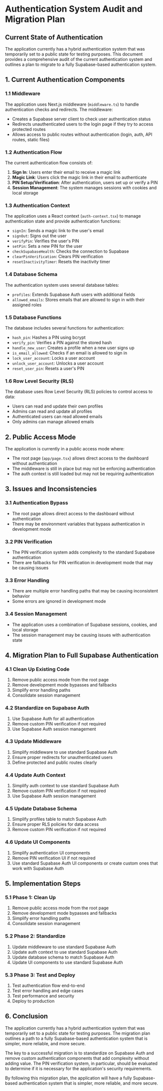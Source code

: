 # Authentication System Audit and Migration Plan

## Current State of Authentication

The application currently has a hybrid authentication system that was temporarily set to a public state for testing purposes. This document provides a comprehensive audit of the current authentication system and outlines a plan to migrate to a fully Supabase-based authentication system.

## 1. Current Authentication Components

### 1.1 Middleware

The application uses Next.js middleware (`middleware.ts`) to handle authentication checks and redirects. The middleware:

- Creates a Supabase server client to check user authentication status
- Redirects unauthenticated users to the login page if they try to access protected routes
- Allows access to public routes without authentication (login, auth, API routes, static files)

### 1.2 Authentication Flow

The current authentication flow consists of:

1. **Sign In**: Users enter their email to receive a magic link
2. **Magic Link**: Users click the magic link in their email to authenticate
3. **PIN Setup/Verification**: After authentication, users set up or verify a PIN
4. **Session Management**: The system manages sessions with cookies and local storage

### 1.3 Authentication Context

The application uses a React context (`auth-context.tsx`) to manage authentication state and provide authentication functions:

- `signIn`: Sends a magic link to the user's email
- `signOut`: Signs out the user
- `verifyPin`: Verifies the user's PIN
- `setPin`: Sets a new PIN for the user
- `checkSupabaseHealth`: Checks the connection to Supabase
- `clearPinVerification`: Clears PIN verification
- `resetInactivityTimer`: Resets the inactivity timer

### 1.4 Database Schema

The authentication system uses several database tables:

- `profiles`: Extends Supabase Auth users with additional fields
- `allowed_emails`: Stores emails that are allowed to sign in with their assigned roles

### 1.5 Database Functions

The database includes several functions for authentication:

- `hash_pin`: Hashes a PIN using bcrypt
- `verify_pin`: Verifies a PIN against the stored hash
- `handle_new_user`: Creates a profile when a new user signs up
- `is_email_allowed`: Checks if an email is allowed to sign in
- `lock_user_account`: Locks a user account
- `unlock_user_account`: Unlocks a user account
- `reset_user_pin`: Resets a user's PIN

### 1.6 Row Level Security (RLS)

The database uses Row Level Security (RLS) policies to control access to data:

- Users can read and update their own profiles
- Admins can read and update all profiles
- Authenticated users can read allowed emails
- Only admins can manage allowed emails

## 2. Public Access Mode

The application is currently in a public access mode where:

- The root page (`app/page.tsx`) allows direct access to the dashboard without authentication
- The middleware is still in place but may not be enforcing authentication
- The auth context is still loaded but may not be requiring authentication

## 3. Issues and Inconsistencies

### 3.1 Authentication Bypass

- The root page allows direct access to the dashboard without authentication
- There may be environment variables that bypass authentication in development mode

### 3.2 PIN Verification

- The PIN verification system adds complexity to the standard Supabase authentication
- There are fallbacks for PIN verification in development mode that may be causing issues

### 3.3 Error Handling

- There are multiple error handling paths that may be causing inconsistent behavior
- Some errors are ignored in development mode

### 3.4 Session Management

- The application uses a combination of Supabase sessions, cookies, and local storage
- The session management may be causing issues with authentication state

## 4. Migration Plan to Full Supabase Authentication

### 4.1 Clean Up Existing Code

1. Remove public access mode from the root page
2. Remove development mode bypasses and fallbacks
3. Simplify error handling paths
4. Consolidate session management

### 4.2 Standardize on Supabase Auth

1. Use Supabase Auth for all authentication
2. Remove custom PIN verification if not required
3. Use Supabase Auth session management

### 4.3 Update Middleware

1. Simplify middleware to use standard Supabase Auth
2. Ensure proper redirects for unauthenticated users
3. Define protected and public routes clearly

### 4.4 Update Auth Context

1. Simplify auth context to use standard Supabase Auth
2. Remove custom PIN verification if not required
3. Use Supabase Auth session management

### 4.5 Update Database Schema

1. Simplify profiles table to match Supabase Auth
2. Ensure proper RLS policies for data access
3. Remove custom PIN verification if not required

### 4.6 Update UI Components

1. Simplify authentication UI components
2. Remove PIN verification UI if not required
3. Use standard Supabase Auth UI components or create custom ones that work with Supabase Auth

## 5. Implementation Steps

### 5.1 Phase 1: Clean Up

1. Remove public access mode from the root page
2. Remove development mode bypasses and fallbacks
3. Simplify error handling paths
4. Consolidate session management

### 5.2 Phase 2: Standardize

1. Update middleware to use standard Supabase Auth
2. Update auth context to use standard Supabase Auth
3. Update database schema to match Supabase Auth
4. Update UI components to use standard Supabase Auth

### 5.3 Phase 3: Test and Deploy

1. Test authentication flow end-to-end
2. Test error handling and edge cases
3. Test performance and security
4. Deploy to production

## 6. Conclusion

The application currently has a hybrid authentication system that was temporarily set to a public state for testing purposes. The migration plan outlines a path to a fully Supabase-based authentication system that is simpler, more reliable, and more secure.

The key to a successful migration is to standardize on Supabase Auth and remove custom authentication components that add complexity without adding value. The PIN verification system, in particular, should be evaluated to determine if it is necessary for the application's security requirements.

By following this migration plan, the application will have a fully Supabase-based authentication system that is simpler, more reliable, and more secure.

